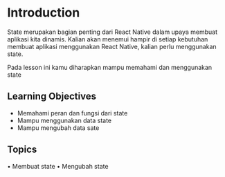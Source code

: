 # Introduction

State merupakan bagian penting dari React Native dalam upaya membuat aplikasi kita dinamis. Kalian akan menemui hampir di setiap kebutuhan membuat aplikasi menggunakan React Native, kalian perlu menggunakan state.

Pada lesson ini kamu diharapkan mampu memahami dan menggunakan state

## Learning Objectives

- Memahami peran dan fungsi dari state
- Mampu menggunakan data state
- Mampu mengubah data sate

## Topics

• Membuat state
• Mengubah state
